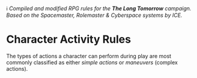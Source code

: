:information_source: _Compiled and modified RPG rules for the **The Long Tomorrow** campaign. Based on the Spacemaster, Rolemaster & Cyberspace systems by ICE._
# Character Activity Rules
The types of actions a character can perform during play are most commonly classified as either _simple actions_ or _maneuvers_ (complex actions).

